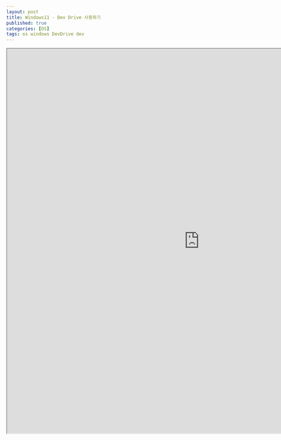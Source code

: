 ```yaml
---
layout: post
title: Windows11 - Dev Drive 사용하기
published: true
categories: [OS]
tags: os windows DevDrive dev
---
```

<iframe width="1024" height="1024" src="https://docs.google.com/document/d/e/2PACX-1vT2ZsTaLDdKxCsSmNxul-sqslTIYek1berB18Y1M7qMYP7u_rK19XDM6qLVZFtH8jVU99QW4W8M8H_J/pub?embedded=true"></iframe>  
    
